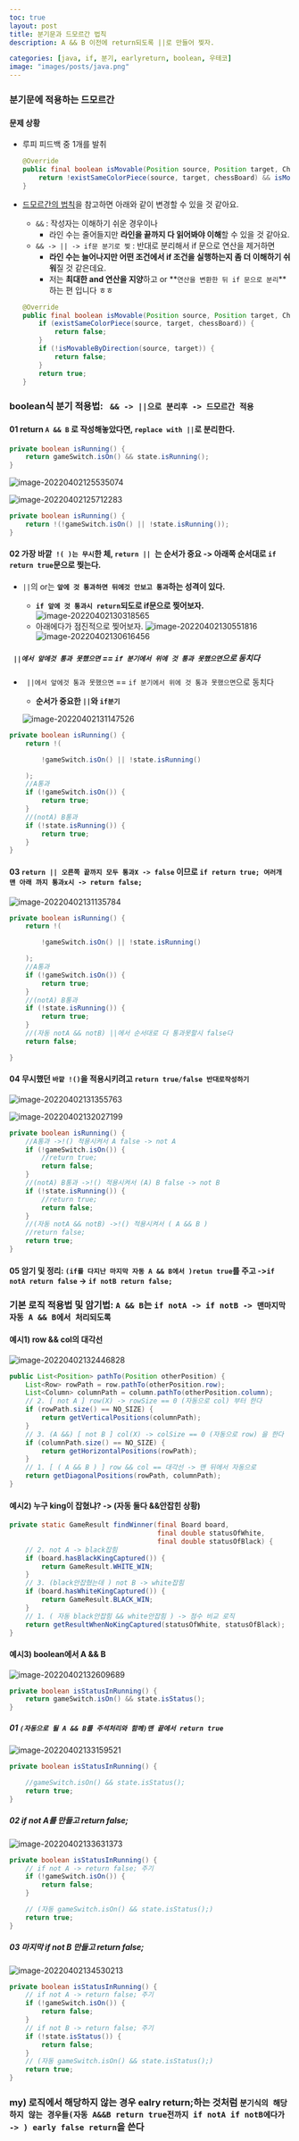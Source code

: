 ```yaml
---
toc: true
layout: post
title: 분기문과 드모르간 법칙
description: A && B 이전에 return되도록 ||로 만들어 찢자.

categories: [java, if, 분기, earlyreturn, boolean, 우테코]
image: "images/posts/java.png"
---
```


### 분기문에 적용하는 드모르간

#### 문제 상황

- 루피 피드백 중 1개를 발취

    ```java
    @Override
    public final boolean isMovable(Position source, Position target, ChessBoard chessBoard) {
        return !existSameColorPiece(source, target, chessBoard) && isMovableByDirection(source, target);
    }
    ```

- [드모르간의 법칙](https://m.blog.naver.com/PostView.naver?isHttpsRedirect=true&blogId=asd7979&logNo=30106982953)을 참고하면 아래와 같이 변경할 수 있을 것 같아요.

    - `&&` : 작성자는 이해하기 쉬운 경우이나
        - 라인 수는 줄어들지만 **라인을 끝까지 다 읽어봐야 이해**할 수 있을 것 같아요.
    - `&& -> || -> if문 분기로 찢` : 반대로 분리해서 if 문으로 연산을 제거하면 
        - **라인 수는 늘어나지만 어떤 조건에서 if 조건을 실행하는지 좀 더 이해하기 쉬워**질 것 같은데요.
        - 저는 **최대한 and 연산을 지양**하고 or **`연산을 변환한 뒤 if 문으로 분리`**하는 편 입니다 ㅎㅎ

    ```java
    @Override
    public final boolean isMovable(Position source, Position target, ChessBoard chessBoard) {
        if (existSameColorPiece(source, target, chessBoard)) {
            return false;
        }
        if (!isMovableByDirection(source, target)) {
            return false;
        }
        return true;
    }
    ```





### boolean식 분기 적용법: ` && -> ||으로 분리후 -> 드모르간 적용`





#### 01 return `A && B` 로 작성해놓았다면, `replace with ||`로 분리한다.

```java
private boolean isRunning() {
    return gameSwitch.isOn() && state.isRunning();
}
```



![image-20220402125535074](https://raw.githubusercontent.com/is2js/screenshots/main/image-20220402125535074.png)


![image-20220402125712283](https://raw.githubusercontent.com/is2js/screenshots/main/image-20220402125712283.png)

```java
private boolean isRunning() {
    return !(!gameSwitch.isOn() || !state.isRunning());
}
```





#### 02 가장 바깥` !( )는 무시`한 체, `return || `는 순서가 중요 -> 아래쪽 순서대로 `if return true`문으로 찢는다.

- `||`의 or는 **`앞에 것 통과하면 뒤에것 안보고 통과`하는 성격이 있다.**

    - **`if 앞에 것 통과시 return`되도로 if문으로 찢어보자.**![image-20220402130318565](https://raw.githubusercontent.com/is2js/screenshots/main/image-20220402130318565.png)
    - 아래에다가 점진적으로 찢어보자.
        ![image-20220402130551816](https://raw.githubusercontent.com/is2js/screenshots/main/image-20220402130551816.png)
        ![image-20220402130616456](https://raw.githubusercontent.com/is2js/screenshots/main/image-20220402130616456.png)

    

    

##### ` ||에서 앞에것 통과 못했으면`  == `if 분기에서 위에 것 통과 못했으면`으로 동치다

-  ` ||에서 앞에것 통과 못했으면`  == `if 분기에서 위에 것 통과 못했으면`으로 동치다

    - **순서가 중요한 `||`와 `if분기`**

    ![image-20220402131147526](https://raw.githubusercontent.com/is2js/screenshots/main/image-20220402131147526.png)



```java
private boolean isRunning() {
    return !(

        !gameSwitch.isOn() || !state.isRunning()

    );
    //A통과
    if (!gameSwitch.isOn()) {
        return true;
    }
    //(notA) B통과
    if (!state.isRunning()) {
        return true;
    }
}
```





#### 03 `return || 오른쪽 끝까지 모두 통과X -> false` 이므로 `if return true; 여러개 맨 아래 까지 통과x시 -> return false;`

![image-20220402131135784](https://raw.githubusercontent.com/is2js/screenshots/main/image-20220402131135784.png)

```java
private boolean isRunning() {
    return !(

        !gameSwitch.isOn() || !state.isRunning()

    );
    //A통과
    if (!gameSwitch.isOn()) {
        return true;
    }
    //(notA) B통과
    if (!state.isRunning()) {
        return true;
    }
    //(자동 notA && notB) ||에서 순서대로 다 통과못할시 false다
    return false;

}

```





#### 04 무시했던 `바깥 !()`을 적용시키려고 `return true/false 반대로작성하기`

![image-20220402131355763](https://raw.githubusercontent.com/is2js/screenshots/main/image-20220402131355763.png)



![image-20220402132027199](https://raw.githubusercontent.com/is2js/screenshots/main/image-20220402132027199.png)



```java
private boolean isRunning() {
    //A통과 ->!() 적용시켜서 A false -> not A
    if (!gameSwitch.isOn()) {
        //return true;
        return false;
    }
    //(notA) B통과 ->!() 적용시켜서 (A) B false -> not B
    if (!state.isRunning()) {
        //return true;
        return false;
    }
    //(자동 notA && notB) ->!() 적용시켜서 ( A && B )
    //return false;
    return true;
}
```



#### 05 암기 및 정리:  `(if를 다지난 마지막 자동 A && B에서 )retun true`를 주고 ->`if notA return false` -> `if notB return false;`





### 기본 로직 적용법 및 암기법:  `A && B`는 `if notA -> if notB -> 맨마지막 자동 A && B에서 처리되도록`



#### 예시1) row && col의 대각선

![image-20220402132446828](https://raw.githubusercontent.com/is2js/screenshots/main/image-20220402132446828.png)





```java
public List<Position> pathTo(Position otherPosition) {
    List<Row> rowPath = row.pathTo(otherPosition.row);
    List<Column> columnPath = column.pathTo(otherPosition.column);
    // 2. [ not A ] row(X) -> rowSize == 0 (자동으로 col) 부터 한다
    if (rowPath.size() == NO_SIZE) {
        return getVerticalPositions(columnPath);
    }
    // 3. (A &&) [ not B ] col(X) -> colSize == 0 (자동으로 row) 을 한다 
    if (columnPath.size() == NO_SIZE) {
        return getHorizontalPositions(rowPath);
    }
    // 1. [ ( A && B ) ] row && col == 대각선 -> 맨 뒤에서 자동으로
    return getDiagonalPositions(rowPath, columnPath);
}

```





#### 예시2) 누구 king이 잡혔냐? ->  (자동 둘다 &&안잡힌 상황)

```java
private static GameResult findWinner(final Board board,
                                     final double statusOfWhite,
                                     final double statusOfBlack) {
    // 2. not A -> black잡힘
    if (board.hasBlackKingCaptured()) {
        return GameResult.WHITE_WIN;
    }
    // 3. (black안잡혔는데 ) not B -> white잡힘
    if (board.hasWhiteKingCaptured()) {
        return GameResult.BLACK_WIN;
    }
    // 1. ( 자동 black안잡힘 && white안잡힘 ) -> 점수 비교 로직
    return getResultWhenNoKingCaptured(statusOfWhite, statusOfBlack);
}
```





#### 예시3) boolean에서 A && B

![image-20220402132609689](https://raw.githubusercontent.com/is2js/screenshots/main/image-20220402132609689.png)

```java
private boolean isStatusInRunning() {
    return gameSwitch.isOn() && state.isStatus();
}
```



##### 01  `(자동으로 될 A && B를 주석처리와 함께)맨 끝에서 return true`

![image-20220402133159521](https://raw.githubusercontent.com/is2js/screenshots/main/image-20220402133159521.png)

```java
private boolean isStatusInRunning() {

    //gameSwitch.isOn() && state.isStatus();
    return true;
}
```



##### 02 if not A를 만들고 return false;

![image-20220402133631373](https://raw.githubusercontent.com/is2js/screenshots/main/image-20220402133631373.png)



```java
private boolean isStatusInRunning() {
    // if not A -> return false; 주기
    if (!gameSwitch.isOn()) {
        return false;
    }

    // (자동 gameSwitch.isOn() && state.isStatus();)
    return true;
}

```





##### 03 마지막 if not B 만들고 return false;

![image-20220402134530213](https://raw.githubusercontent.com/is2js/screenshots/main/image-20220402134530213.png)

```java
private boolean isStatusInRunning() {
    // if not A -> return false; 주기
    if (!gameSwitch.isOn()) {
        return false;
    }
    // if not B -> return false; 주기
    if (!state.isStatus()) {
        return false;
    }
    // (자동 gameSwitch.isOn() && state.isStatus();)
    return true;
}

```



### my) 로직에서 해당하지 않는 경우 ealry return;하는 것처럼 `분기식의 해당하지 않는 경우들(자동 A&&B return true전까지 if notA if notB에다가 -> ) early false return`을 쓴다


